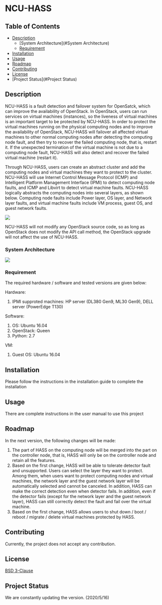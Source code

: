 
NCU-HASS
===

## Table of Contents

* [Description](#Description)
  * [System Architecture](#System Architecture)
  * [Requirement](#Requirement)
* [Installation](#Installation)
* [Usage](#Usage)
* [Roadmap](#Roadmap)
* [Contributing](#Contributing)
* [License](#License)
* [Project Status](#Project Status)

## Description
NCU-HASS is a fault detection and failover system for OpenSatck, which can improve the availability of OpenStack. In OpenStack, users can run services on virtual machines (instances), so the liveness of virtual machines is an important target to be protected by NCU-HASS. In order to protect the virtual machines running on the physical computing nodes and to improve the availability of OpenStack, NCU-HASS will failover all affected virtual machines to other normal computing nodes after detecting the computing node fault, and then try to recover the failed computing node, that is, restart it. If the unexpected termination of the virtual machine is not due to a computing node fault, NCU-HASS will also detect and recover the failed virtual machine (restart it).

Through NCU-HASS, users can create an abstract cluster and add the computing nodes and virtual machines they want to protect to the cluster. NCU-HASS will use Internet Control Message Protocol (ICMP) and Intelligent Platform Management Interface (IPMI) to detect computing node faults, and ICMP and Libvirt to detect virtual machine faults. NCU-HASS logically abstracts the computing nodes into several layers, as shown below. Computing node faults include Power layer, OS layer, and Network layer faults, and virtual machine faults include VM process, guest OS, and guest network faults.

![](https://i.imgur.com/8S3YUAt.png)

NCU-HASS will not modify any OpenStack source code, so as long as OpenStack does not modify the API call method, the OpenStack upgrade will not affect the use of NCU-HASS.

### System Architecture
![](https://i.imgur.com/woxjq8D.png)

### Requirement
The required hardware / software and tested versions are given below:

Hardware:
1.	IPMI supproted machines: HP server (DL380 Gen9, ML30 Gen9), DELL server (PowerEdge T130)

Software:
1.	OS: Ubuntu 16.04
2.	OpenStack: Queen
3.	Python: 2.7

VM:
1. Guest OS: Ubuntu 16.04

Installation
---
Please follow the instructions in the installation guide to complete the installation

Usage
---
There are complete instructions in the user manual to use this project

Roadmap
---
In the next version, the following changes will be made:

1. The part of HASS on the computing node will be merged into the part on the controller node, that is, HASS will only be on the controller node and retain all the features.
2. Based on the first change, HASS will be able to tolerate detector fault and unsupported. Users can select the layer they want to protect. Among them, when users want to protect computing nodes and virtual machines, the network layer and the guest network layer will be automatically selected and cannot be canceled. In addition, HASS can make the correct detection even when detector fails. In addition, even if the detector fails (except for the network layer and the guest network layer), HASS can still correctly detect the fault and fail over the virtual machine.
3. Based on the first change, HASS allows users to shut down / boot / reboot / migrate / delete virtual machines protected by HASS.

Contributing
---
Currently, the project does not accept any contribution.

License
---
[BSD 3-Clause](https://opensource.org/licenses/BSD-3-Clause)

Project Status
---
We are constantly updating the version. (2020/5/16)

